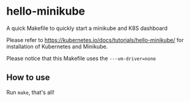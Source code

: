 # hello-minikube
A quick Makefile to quickly start a minikube and K8S dashboard

Please refer to https://kubernetes.io/docs/tutorials/hello-minikube/ for installation of Kubernetes and Minikube. 

Please notice that this Makefile uses the `---vm-driver=none`

## How to use

Run `make`, that's all!
